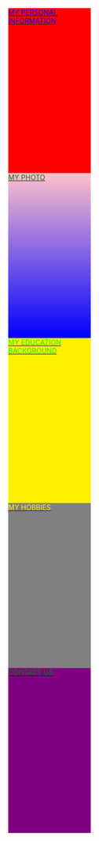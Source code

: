 
<html lang="en">
<!-- my in-line css code-->
<style>
<!-- the main div -->
.container{
   width: 100%;
   height: auto;
   display: flex;
   flex-direction: row-reverse;
   flex-wrap: wrap;
   justify-content: flex-start;
   box-shadow:0px 10px 10px rgba(0,0,0,0.6);
   } 
.bio {
background-color: red;
width:33.33%;
height:333px;
color:blue;
   } 
.bio:hover{
background-color:green;
}
.education{
background-color: #fff000;
color:#00ff00;
width:33.33%;
height:333px;
}
.education:hover{
background-color:pink;
}
.hobbies{
background-color: gray;
color:#fff000;
width:33.33%;
height:333px;
}
.hobbies:hover{
background-color:chocolate;
}
.contact{
background-color: purple;
color:green;
width:33.33%;
height:333px;
}
.contact:hover{
background-color:#000;
}
.photo{
background: linear-gradient(pink,blue);
color:green;
width:33.33%;
height:333px;

}
.photo:hover{
background:gray;
}

</style>
<!-- the heading -->
<head>
   <meta charset="UTF-8">
   <link rel="shortcut icon" type="image/png" href="https://media-exp2.licdn.com/dms/image/C5603AQEjlsgLPej7wA/profile-displayphoto-shrink_200_200/0/1624454506617?e=2147483647&v=beta&t=0vVF6Jpprc4wJWm1BXVWp_OyJB-Kv1D9eGKx4Pd_big">
</head>
<!-- the body -->
<body>
<!-- this div is the main div container -->
<div class="container">
<!-- the children div begin from here -->
<a href="https://emiblezz.github.io/my-Bio-Data/">

<div class="bio">
<h>MY PERSONAL INFORMATION</h>
</div>
</a>

<a href="https://emiblezz.github.io/my-photo/">
<div class="photo">
<h>MY PHOTO</h>
</div>
</a>
   
<a href="https://emiblezz.github.io/my-education/">
<div class="education">
<h>MY EDUCATION BACKGROUND</h>
</div>
</a>
      
<a href="https://emiblezz.github.io/hobbies/">
<div class="hobbies">
<h>MY HOBBIES</h>
</div>
</a>
        
<a href="https://emiblezz.github.io/CONTACTS-FORM/">
<div class="contact">
<h>CONTACT US</h>
</div>
</a>
            
</div>
</body>
</html>
